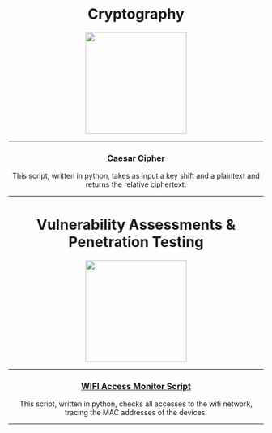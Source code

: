 
<!--p align="center"><img src="https://user-images.githubusercontent.com/53179989/155505992-cf7cfe47-7aef-4d7f-a6e6-ca63ba5b0cee.jpeg" /></p-->

<!--h3 align="center"> Hi! I’m "Jouleffect" </h3-->

<h1 align="center"> Cryptography </h1>

<p align="center"><img src="https://user-images.githubusercontent.com/53179989/266791278-3ac0aa59-4be7-4ea6-b612-149d037699c8.png" style="width:200px" />
</p>

* * *

<!--h2 align="center"!> Weapon List </h2-->

<h3 align="center"><a href="https://github.com/jouleffect/jouleffect.github.io/blob/main/script/caesar.py" target="_blank">Caesar Cipher</a></h3>
<p align="center">This script, written in python, takes as input a key shift and a plaintext and returns the relative ciphertext.</p>


* * *


<h1 align="center"> Vulnerability Assessments & Penetration Testing </h1>

<p align="center"><img src="https://user-images.githubusercontent.com/53179989/236480153-629708d8-519b-4e62-85cc-5e37a4dfe3a2.png" style="width:200px" />
</p>

* * *

<!--h2 align="center"!> Weapon List </h2-->

<h3 align="center"><a href="network_monitor.html">WIFI Access Monitor Script</a></h3>
<p align="center">This script, written in python, checks all accesses to the wifi network, tracing the MAC addresses of the devices.</p>


* * *
